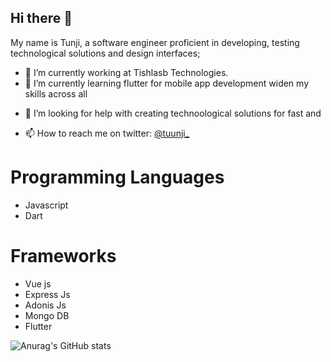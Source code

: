<!-- <div align="center"> 
  <h>1 Hi there 👋</h1>
  <img src "https://github-readme-stats.vercel.app/api?username=orayodeji&show_icons=true&theme=radical"/>
</div> -->
## Hi there 👋
My name is Tunji, a software engineer proficient in developing, testing technological solutions and design interfaces;


- 🔭 I’m currently working at Tishlasb Technologies.
- 🌱 I’m currently learning flutter for mobile app development widen my skills across all 
<!-- - 👯 I’m looking to collaborate on ... -->
- 🤔 I’m looking for help with creating technoological solutions for fast and 
<!-- - 💬 Ask me about ... -->
- 📫 How to reach me on twitter: [@tuunji_](https://twitter.com/tuunji_ "dev")
<!-- - 😄 Pronouns: ... -->
<!-- - ⚡ Fun fact: ... -->

# Programming Languages
- Javascript
- Dart

# Frameworks
- Vue js
- Express Js
- Adonis Js
- Mongo DB
- Flutter



<!-- [![Anurag's GitHub stats](https://github-readme-stats.vercel.app/api?username=orayodeji)](https://github.com/anuraghazra/github-readme-stats) -->
![Anurag's GitHub stats](https://github-readme-stats.vercel.app/api?username=orayodeji&hide=contribs,prs)
<!-- ![Anurag's GitHub stats](https://github-readme-stats.vercel.app/api?username=orayodeji&show_icons=true) -->
<!-- # Hi there 👋

## About Me
- My favourite language is Javascript

*Italicized*
<br />
**Bold**
<br />
***Bold And Italicized***
<br />
`code block`
<br />
My favorite search engine is [Duck Duck Go](https://duckduckgo.com "The best search engine for privacy").
 -->
<!-- 
```py
print("Hello World")
``` -->

<!--
**orayodeji/orayodeji** is a ✨ _special_ ✨ repository because its `README.md` (this file) appears on your GitHub profile.

Here are some ideas to get you started:

- 🔭 I’m currently working on ...
- 🌱 I’m currently learning ...
- 👯 I’m looking to collaborate on ...
- 🤔 I’m looking for help with ...
- 💬 Ask me about ...
- 📫 How to reach me: ...
- 😄 Pronouns: ...
- ⚡ Fun fact: ...
-->
